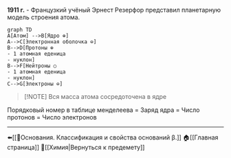 **1911 г.** - Французкий учёный Эрнест Резерфор представил планетарную модель строения атома.
```mermaid
graph TD
A[Атом] -->B[Ядро ⊕]
A-->C[Электронная оболочка ⊖]
B-->D[Протоны ⊕
- 1 атомная еденица
- нуклон]
B-->F[Нейтроны ○
- 1 атомная еденица
- нуклон]
C-->G[Электроны ⊖]
```
>[!NOTE] Вся масса атома сосредоточена в ядре

Порядковый номер в таблице менделеева = Заряд ядра = Число протонов = Число электронов

---
⬅️[[📒Основания. Классификация и свойства оснований β.]]
🏠[[Главная страница]]
🧪[[Химия|Вернуться к предемету]]